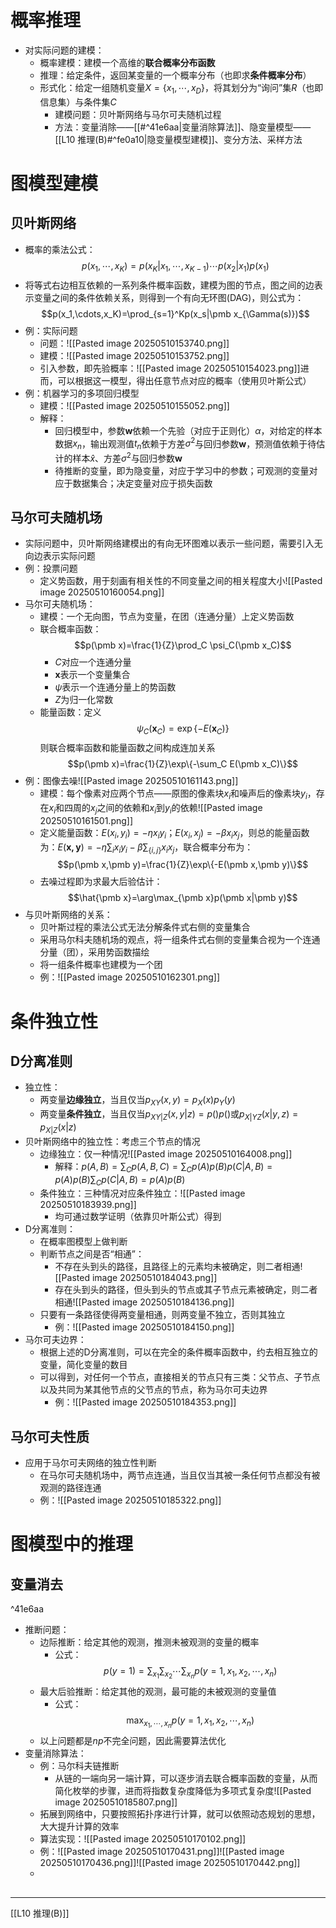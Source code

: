 # 概率推理
- 对实际问题的建模：
	- 概率建模：建模一个高维的**联合概率分布函数**
	- 推理：给定条件，返回某变量的一个概率分布（也即求**条件概率分布**）
	- 形式化：给定一组随机变量$X=\{x_1,\cdots,x_D\}$，将其划分为“询问”集$R$（也即信息集）与条件集$C$
		- 建模问题：贝叶斯网络与马尔可夫随机过程
		- 方法：变量消除——[[#^41e6aa|变量消除算法]]、隐变量模型——[[L10 推理(B)#^fe0a10|隐变量模型建模]]、变分方法、采样方法
# 图模型建模
## 贝叶斯网络
- 概率的乘法公式：$$p(x_1,\cdots,x_K)=p(x_K|x_1,\cdots,x_{K-1})\cdots p(x_2|x_1)p(x_1)$$
- 将等式右边相互依赖的一系列条件概率函数，建模为图的节点，图之间的边表示变量之间的条件依赖关系，则得到一个有向无环图(DAG)，则公式为：$$p(x_1,\cdots,x_K)=\prod_{s=1}^Kp(x_s|\pmb x_{\Gamma(s)})$$
- 例：实际问题
	- 问题：![[Pasted image 20250510153740.png]]
	- 建模：![[Pasted image 20250510153752.png]]
	- 引入参数，即先验概率：![[Pasted image 20250510154023.png]]进而，可以根据这一模型，得出任意节点对应的概率（使用贝叶斯公式）
- 例：机器学习的多项回归模型
	- 建模：![[Pasted image 20250510155052.png]]
	- 解释：
		- 回归模型中，参数$\pmb w$依赖一个先验（对应于正则化）$\alpha$，对给定的样本数据$x_n$，输出观测值$t_n$依赖于方差$\sigma^2$与回归参数$\pmb w$，预测值依赖于待估计的样本$\hat x$、方差$\sigma^2$与回归参数$\pmb w$
		- 待推断的变量，即为隐变量，对应于学习中的参数；可观测的变量对应于数据集合；决定变量对应于损失函数
## 马尔可夫随机场
- 实际问题中，贝叶斯网络建模出的有向无环图难以表示一些问题，需要引入无向边表示实际问题
- 例：投票问题
	- 定义势函数，用于刻画有相关性的不同变量之间的相关程度大小![[Pasted image 20250510160054.png]]
- 马尔可夫随机场：
	- 建模：一个无向图，节点为变量，在团（连通分量）上定义势函数
	- 联合概率函数：$$p(\pmb x)=\frac{1}{Z}\prod_C \psi_C(\pmb x_C)$$
		- $C$对应一个连通分量
		- $\pmb x$表示一个变量集合
		- $\psi$表示一个连通分量上的势函数
		- $Z$为归一化常数
	- 能量函数：定义$$\psi_C(\pmb x_C)=\exp\{-E(\pmb x_C)\}$$则联合概率函数和能量函数之间构成连加关系$$p(\pmb x)=\frac{1}{Z}\exp\{-\sum_C E(\pmb x_C)\}$$
- 例：图像去噪![[Pasted image 20250510161143.png]]
	- 建模：每个像素对应两个节点——原图的像素块$x_i$和噪声后的像素块$y_i$，存在$x_i$和四周的$x_j$之间的依赖和$x_i$到$y_i$的依赖![[Pasted image 20250510161501.png]]
	- 定义能量函数：$E(x_i,y_i)=-\eta x_iy_i$；$E(x_i,x_j)=-\beta x_ix_j$，则总的能量函数为：$E(\pmb{x,y})=-\eta\sum_ix_iy_i-\beta\sum_{\{i,j\}}x_ix_j$，联合概率分布为：$$p(\pmb x,\pmb y)=\frac{1}{Z}\exp\{-E(\pmb x,\pmb y)\}$$
	- 去噪过程即为求最大后验估计：$$\hat{\pmb x}=\arg\max_{\pmb x}p(\pmb x|\pmb y)$$
- 与贝叶斯网络的关系：
	- 贝叶斯过程的乘法公式无法分解条件式右侧的变量集合
	- 采用马尔科夫随机场的观点，将一组条件式右侧的变量集合视为一个连通分量（团），采用势函数描绘
	- 将一组条件概率也建模为一个团
	- 例：![[Pasted image 20250510162301.png]]
# 条件独立性
## D分离准则
- 独立性：
	- 两变量**边缘独立**，当且仅当$p_{XY}(x,y)=p_X(x)p_Y(y)$
	- 两变量**条件独立**，当且仅当$p_{XY|Z}(x,y|z)=p()p()$或$p_{X|YZ}(x|y,z)=p_{X|Z}(x|z)$
- 贝叶斯网络中的独立性：考虑三个节点的情况
	- 边缘独立：仅一种情况![[Pasted image 20250510164008.png]]
		- 解释：$p(A,B)=\sum_C p(A,B,C)=\sum_C p(A)p(B)p(C|A,B)=p(A)p(B)\sum_C p(C|A,B)=p(A)p(B)$
	- 条件独立：三种情况对应条件独立：![[Pasted image 20250510183939.png]]
		- 均可通过数学证明（依靠贝叶斯公式）得到
- D分离准则：
	- 在概率图模型上做判断
	- 判断节点之间是否“相通”：
		- 不存在头到头的路径，且路径上的元素均未被确定，则二者相通![[Pasted image 20250510184043.png]]
		- 存在头到头的路径，但头到头的节点或其子节点元素被确定，则二者相通![[Pasted image 20250510184136.png]]
	- 只要有一条路径使得两变量相通，则两变量不独立，否则其独立
		- 例：![[Pasted image 20250510184150.png]]
- 马尔可夫边界：
	- 根据上述的D分离准则，可以在完全的条件概率函数中，约去相互独立的变量，简化变量的数目
	- 可以得到，对任何一个节点，直接相关的节点只有三类：父节点、子节点以及共同为某其他节点的父节点的节点，称为马尔可夫边界
		- 例：![[Pasted image 20250510184353.png]]
## 马尔可夫性质
- 应用于马尔可夫网络的独立性判断
	- 在马尔可夫随机场中，两节点连通，当且仅当其被一条任何节点都没有被观测的路径连通
	- 例：![[Pasted image 20250510185322.png]]
# 图模型中的推理
## 变量消去
^41e6aa
- 推断问题：
	- 边际推断：给定其他的观测，推测未被观测的变量的概率
		- 公式：$$p(y=1)=\sum_{x_1}\sum_{x_2}\cdots \sum_{x_n}p(y=1,x_1,x_2,\cdots,x_n)$$
	- 最大后验推断：给定其他的观测，最可能的未被观测的变量值
		- 公式：$$\max_{x_1,\cdots,x_n}p(y=1,x_1,x_2,\cdots,x_n)$$
	- 以上问题都是$np$不完全问题，因此需要算法优化
- 变量消除算法：
	- 例：马尔科夫链推断
		- 从链的一端向另一端计算，可以逐步消去联合概率函数的变量，从而简化枚举的步骤，进而将指数复杂度降低为多项式复杂度![[Pasted image 20250510185807.png]]
	- 拓展到网络中，只要按照拓扑序进行计算，就可以依照动态规划的思想，大大提升计算的效率
	- 算法实现：![[Pasted image 20250510170102.png]]
	- 例：![[Pasted image 20250510170431.png]]![[Pasted image 20250510170436.png]]![[Pasted image 20250510170442.png]]
	- 
## 

---
[[L10 推理(B)]]